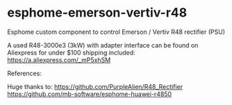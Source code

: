 # esphome-emerson-vertiv-r48
Esphome custom component to control Emerson / Vertiv R48 rectifier (PSU)

A used R48-3000e3 (3kW) with adapter interface can be found on Aliexpress for under $100 shipping included: https://a.aliexpress.com/_mP5xhSM


References:

Huge thanks to:
https://github.com/PurpleAlien/R48_Rectifier
https://github.com/mb-software/esphome-huawei-r4850